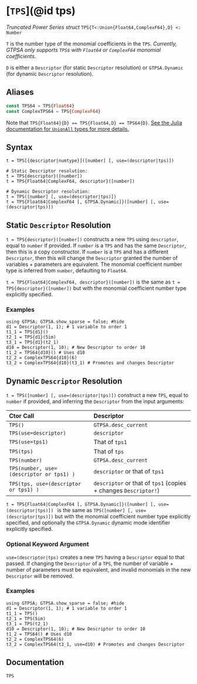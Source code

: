 # [`TPS`](@id tps)
*Truncated Power Series struct*
```TPS{T<:Union{Float64,ComplexF64},D} <: Number```

`T` is the number type of the monomial coefficients in the `TPS`. *Currently, GTPSA only supports `TPS`s with `Float64` or `ComplexF64` monomial coefficients.*

`D` is either a `Descriptor` (for static `Descriptor` resolution) or `GTPSA.Dynamic` (for dynamic `Descriptor` resolution). 

## Aliases
```julia
const TPS64 = TPS{Float64}
const ComplexTPS64 = TPS{ComplexF64}
```
Note that `TPS{Float64}{D} == TPS{Float64,D} == TPS64{D}`. [See the Julia documentation for `UnionAll` types for more details.](https://docs.julialang.org/en/v1/devdocs/types/#UnionAll-types)

## Syntax
```
t = TPS[{descriptor|numtype}]([number] [, use=(descriptor|tps)])

# Static Descriptor resolution:
t = TPS{descriptor}([number])
t = TPS{Float64|ComplexF64, descriptor}([number])

# Dynamic Descriptor resolution:
t = TPS([number] [, use=(descriptor|tps)]) 
t = TPS{Float64|ComplexF64 [, GTPSA.Dynamic]}([number] [, use=(descriptor|tps)]) 
```

## Static `Descriptor` Resolution
`t = TPS{descriptor}([number])` constructs a new `TPS` using `descriptor`, equal to `number` if provided. If `number` is a `TPS` and has the same `Descriptor`, then this is a copy constructor. If `number` is a `TPS` and has a different `Descriptor`, then this will change the `Descriptor` granted the number of variables + parameters are equivalent. The monomial coefficient number type is inferred from `number`, defaulting to `Float64`.

`t = TPS{Float64|ComplexF64, descriptor}([number])` is the same as `t = TPS{descriptor}([number])` but with the monomial coefficient number type explicitly specified.

### Examples
```@repl desc
using GTPSA; GTPSA.show_sparse = false; #hide
d1 = Descriptor(1, 1); # 1 variable to order 1
t1_1 = TPS{d1}()
t2_1 = TPS{d1}(5im)
t3_1 = TPS{d1}(t2_1)
d10 = Descriptor(1, 10); # New Descriptor to order 10
t1_2 = TPS64{d10}() # Uses d10
t2_2 = ComplexTPS64{d10}(6)
t3_2 = ComplexTPS64{d10}(t3_1) # Promotes and changes Descriptor
```

## Dynamic `Descriptor` Resolution
`t = TPS([number] [, use=(descriptor|tps)])` construct a new `TPS`, equal to `number` if provided, and inferring the `Descriptor` from the input arguments:

| Ctor Call                                | Descriptor                                                      |
| :-------------------                     | :--------------------------------------------                   |
| `TPS()`                                  | `GTPSA.desc_current`                                            |
| `TPS(use=descriptor)`                    | `descriptor`                                                    |
| `TPS(use=tps1)`                          | That of `tps1`                                                  |
| `TPS(tps)`                               | That of `tps`                                                   |
| `TPS(number)`                            | `GTPSA.desc_current`                                            |
| `TPS(number, use=(descriptor or tps1) )` | `descriptor` or that of `tps1`                                  |
| `TPS(tps, use=(descriptor or tps1) )`    | `descriptor` or that of `tps1` (copies + changes `Descriptor!`) |

`t = TPS{Float64|ComplexF64 [, GTPSA.Dynamic]}([number] [, use=(descriptor|tps)]) ` is the same as `TPS([number] [, use=(descriptor|tps)])` but with the monomial coefficient number type explicitly specified, and optionally the `GTPSA.Dynamic` dynamic mode identifier explicitly specified.

### Optional Keyword Argument

`use=(descriptor|tps)` creates a new `TPS` having a `Descriptor` equal to that passed. If changing the `Descriptor` of a `TPS`, the number of variable + number of parameters must be equivalent, and invalid monomials in the new `Descriptor` will be removed.

### Examples
```@repl desc
using GTPSA; GTPSA.show_sparse = false; #hide
d1 = Descriptor(1, 1); # 1 variable to order 1
t1_1 = TPS()
t2_1 = TPS(5im)
t3_1 = TPS(t2_1)
d10 = Descriptor(1, 10); # New Descriptor to order 10
t1_2 = TPS64() # Uses d10
t2_2 = ComplexTPS64(6)
t3_2 = ComplexTPS64(t3_1, use=d10) # Promotes and changes Descriptor
```

## Documentation
```@docs
TPS
```